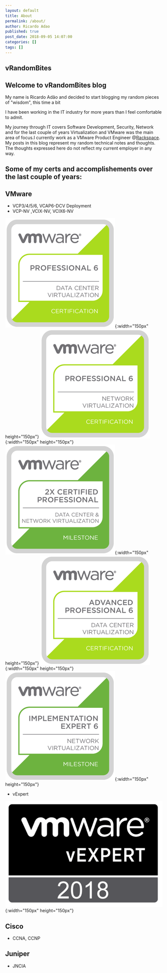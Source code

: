 ```yaml
---
layout: default
title: About
permalink: /about/
author: Ricardo Adao
published: true
post_date: 2018-09-05 14:07:00
categories: []
tags: []
---
```

## vRandomBites ##

## Welcome to vRandomBites blog ##

My name is Ricardo Adão and decided to start blogging my random pieces of "wisdom", this time a bit

I have been working in the IT industry for more years than I feel comfortable to admit.

My journey through IT covers Software Development, Security, Network and for the last couple of years Virtualization and VMware was the main area of focus.I currently work as a VMware Product Engineer @<a href="https://www.rackspace.com/">Rackspace</a>. My posts in this blog represent my random technical notes and thoughts. The thoughts expressed here do not reflect my current employer in any way.

## Some of my certs and accomplishements over the last couple of years: ##

## VMware ##
  * VCP3/4/5/6, VCAP6-DCV Deployment
  * VCP-NV ,VCIX-NV, VCIX6-NV

 ![VCP-DCV6](/assets/vmware_Cert_P_DCV6.png){:width="150px" height="150px"}
 ![VCP-NV6](/assets/vmware_Cert_P_NV6.png){:width="150px" height="150px"}
 ![2xVCP-Milestone](/assets/vmware_Milestone_2xVCP_DCVNV.png){:width="150px" height="150px"}
 ![VCAP-DCV6](/assets/vmware_Cert_AP_DCV6.png){:width="150px" height="150px"}
 ![VCIX-NV6](/assets/vmware_Milestone_IE_NV6.png){:width="150px" height="150px"}

  * vExpert

 ![vExpert2018](/assets/vExpert.2018.png){:width="150px" height="150px"}

## Cisco ##
  * CCNA, CCNP

## Juniper ##
  * JNCIA